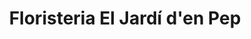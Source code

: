 ---
title: "Floristeria El Jardí d'en Pep"
url: /barcelona/floristeria-el-jardi-den-pep/
shop: floristería
---